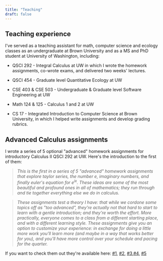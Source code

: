 ```yaml
---
title: "Teaching"
draft: false
---
```





## Teaching experience

I've served as a teaching assistant for math, computer science and ecology classes as an undergraduate at Brown University and as a MS and PhD student at University of Washington, including:



- QSCI 292 - Integral Calculus at UW in which I wrote the homework assignments,  co-wrote exams, and delivered two weeks' lectures.

- QSCI 454 - Graduate level Quantitative Ecology at UW

- CSE 403 & CSE 503 - Undergraduate & Graduate level Software Engineering at UW

- Math 124 & 125 - Calculus 1 and 2 at UW

- CS 17 - Integrated Introduction to Computer Science at Brown University, in which I helped write assignments and develop grading rubrics.


## Advanced Calculus assignments

I wrote a series of 5 optional "advanced" homework assignments for introductory Calculus II QSCI 292 at UW. Here's the introduction to the first of them:

> _This is the first in a series of 5 "advanced" homework assignments that explore taylor series, the number $e$, imaginary numbers, and finally euler's equation for $e^{i x}$. These ideas are some of the most beautiful and profound ones in all of mathematics; they run through and tie together everything else we do in calculus._

> _These assignments test a theory I have: that while we cordone some topics off as "too advanced", they're actually not that hard to start to learn with a gentle introduction; and they're worth the effort.
> More practically, everyone comes to a class from a different starting place, and with a different learning style.
> These assignments give you an option to customize your experience: in exchange for doing a little more work you'll learn more (and maybe in a way that works better for you), and you'll have more control over your schedule and pacing for the quarter._

If you want to check them out they're available here:
[#1](/teaching/qsci292/advancedhomework/advanced_homework1.pdf), [#2](/teaching/qsci292/advancedhomework/advanced_homework2.pdf), [#3](/teaching/qsci292/advancedhomework/advanced_homework3.pdf),[#4](/teaching/qsci292/advancedhomework/advanced_homework4.pdf), [#5](/teaching/qsci292/advancedhomework/advanced_homework5.pdf)